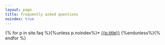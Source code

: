 ```yaml
---
layout: page
title: frequently asked questions
noindex: true
---
```



{% for p in site.faq %}{%unless p.noindex%}* [{{p.title}}]({{p.url}})
{%endunless%}{% endfor %}

